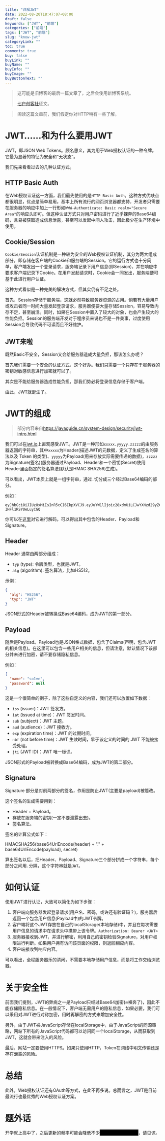 ```yaml
---
title: "详解JWT"
date: 2022-08-20T18:47:07+08:00
draft: false
keywords: ["JWT", "前端"]
categories: ["前端"]
tags: ["JWT", "前端"]
slug: "know-jwt"
categoryLink: ""
toc: true
comments: true
buy: false
buyLink: ""
buyName: ""
buyInfo: ""
buyImage: ""
buyButtonText: ""
---
```


<style>
heimu {
  color: black;
  background: black;
  display: inline-flex;
  transition: 0.3s ease;
}

heimu:hover {
  color: white;
}
</style>

> 这可能是旧博客的最后一篇文章了，之后会使用新博客系统。
>
> [七户创客社](https://7hmakers.com)征文。

> 阅读这篇文章前，我们假定你对HTTP稍有一些了解。

# JWT……和为什么要用JWT

JWT，即JSON Web Tokens。顾名思义，其为用于Web授权认证的一种令牌。它最为显著的特征为安全和“无状态”。

我们先来看看过去的几种认证方式。

## HTTP Basic Auth
在Web授权认证这一方面，我们最先使用的是`HTTP Basic Auth`。这种方式优缺点都很明显，优点是简单易用，基本上所有流行的网页浏览器都支持，开发者只需要在服务器的响应中加上一行形如`WWW-Authenticate: Basic realm="Secure Area"`的响应头即可。但这种认证方式只对用户密码进行了近乎裸奔的Base64编码，且易被获取造成信息泄露，甚至可以发起中间人攻击，因此极少在生产环境中使用。

## Cookie/Session

`Cookie/Session`认证机制是一种较为安全的Web授权认证机制，其分为两大组成部分，即存储在客户端的Cookie和服务端的Session。它的运行方式也十分简单，客户端发出一个登录请求，服务端记录下用户信息(即Session)，并在响应中要求客户端记录下Cookie。在用户发起请求时，Cookie会一同发出，服务端便可基于此进行用户认证。

这种方式看似是一种完美的解决方式，但其实仍有不足之处。

首先，Session存储于服务端，这就必然导致服务器资源的占用。倘若有大量用户或攻击者同一时间大量发起登录请求，服务器便要大量存储Session，容易导致内存不足，甚至崩溃。同时，如果在Session中置入了较大的对象，也会产生较大的性能负担。Session的服务端开发对于程序员来说也不是一件美事，过度使用Session会导致代码不可读而且不好维护。

## JWT来啦

既然Basic不安全，Session又会给服务器造成大量负担，那该怎么办呢？

首先我们需要一个安全的认证方式，这个好办。我们只需要一个只存在于服务器的密钥对敏感信息进行加密就可以了。

其次是不能给服务器造成性能负担，那我们势必将登录信息存储于客户端。

由此，JWT就诞生了。

# JWT的组成

> 部分内容来自<https://javaguide.cn/system-design/security/jwt-intro.html>

我们可以在[jwt.io](https://jwt.io/)上直观感受JWT。JWT是一种形如`xxxxx.yyyyy.zzzzz`的由服务器返回的字符串，其中`xxxxx`为Header(描述JWT的元数据，定义了生成签名的算法以及 Token 的类型)、`yyyyy`为Payload(用来存放实际需要传递的数据)，`zzzzz`为Signature(签名)(服务器通过Payload、Header和一个密钥(Secret)使用Header里面指定的签名算法(默认是HMAC SHA256)生成)。

可以看出，JWT本质上就是一组字符串，通过`.`切分成三个经过Base64编码的部分。

例如：

```
eyJhbGciOiJIUzUxMiIsInR5cCI6IkpXVCJ9.eyJuYW1lIjoic28xdmUiLCJwYXNzd29yZCI6bnVsbH0.zPEzTi2VzXpMTndG0k04QVddxaQ2Ermgw21skfyl1XWqdF5mdPoT6goQsk8XsAh40Twux-IHFl1RSYUeLuyCGQ
```

你可以在[这里](https://jwt.io/#debugger-io?token=eyJhbGciOiJIUzUxMiIsInR5cCI6IkpXVCJ9.eyJuYW1lIjoic28xdmUiLCJwYXNzd29yZCI6bnVsbH0.zPEzTi2VzXpMTndG0k04QVddxaQ2Ermgw21skfyl1XWqdF5mdPoT6goQsk8XsAh40Twux-IHFl1RSYUeLuyCGQ)对它进行解码，可以得出其中包含的Header、Payload和Signature。

## Header

Header 通常由两部分组成：

- `typ` (type): 令牌类型，也就是JWT。
- `alg` (algorithm): 签名算法，比如HS512。

示例：

```json
{
  "alg": "HS256",
  "typ": "JWT"
}
```

JSON形式的Header被转换成Base64编码，成为JWT的第一部分。

## Payload

随后是Payload。Payload也是JSON格式数据，包含了Claims(声明，包含JWT的相关信息)。在这里可以包含一些用户相关的信息，但请注意，默认情况下该部分并未进行加密，请不要存储隐私信息。

例如：

```json
{
  "name": "so1ve",
  "password": null
}
```

这是一个很简单的例子，除了这些自定义的内容，我们还可以放置如下数据：

- `iss` (issuer)：JWT 签发方。
- `iat` (issued at time)：JWT 签发时间。
- `sub` (subject)：JWT 主题。
- `aud` (audience)：JWT 接收方。
- `exp` (expiration time)：JWT 的过期时间。
- `nbf` (not before time)：JWT 生效时间，早于该定义的时间的 JWT 不能被接受处理。
- `jti` (JWT ID)：JWT 唯一标识。

JSON形式的Payload被转换成Base64编码，成为JWT的第二部分。

## Signature
Signature 部分是对前两部分的签名，作用是防止JWT(主要是payload)被篡改。

这个签名的生成需要用到：

- Header + Payload。
- 存放在服务端的密钥(一定不要泄露出去)。
- 签名算法。

签名的计算公式如下：

HMACSHA256(base64UrlEncode(header) + "." + base64UrlEncode(payload), secret)

算出签名以后，把Header、Payload、Signature三个部分拼成一个字符串，每个部分之间用`.`分隔，这个字符串就是`JWT`。

# 如何认证

使用JWT进行认证，大致可以简化为如下步骤：

1. 客户端向服务器发起登录请求(用户名、密码，或许还有验证码？)，服务器后返回一个包含用户信息(Payload中)的JWT令牌。
2. 客户端将这个JWT存放在自己的localStorage(本地存储)中，并且在每次需要用户信息的请求中在请求头中携带上该令牌。`Authorization: Bearer <JWT>`
3. 服务器接收到JWT，并进行解密，利用自己的密钥检验Signature，对用户权限进行判断。如果用户拥有访问该页面的权限，则返回相应内容。
4. 客户端接收到响应内容。

可以看出，全程服务器乐的清闲，不需要本地存储用户信息，而是将工作交给浏览器。

# 关于安全性

前面我们提到，JWT的弊病之一是Payload只经过Base64加密(≈裸奔了)，因此不能存储隐私信息。在一般情况下，客户端无需用户的隐私信息，如果必要，我们可以采用对JWT进行对称加密，用时再解密的方式来增加安全性。

另外，由于JWT被JavaScript存储在localStorage中，由于JavaScript的同源策略，网站下所有的JavaScript代码都可以访问同一个localStorage，从而获取到JWT，这就会带来注入的风险。

最后，网站一定要使用HTTPS。如果只使用HTTP，Token在网络中明文传输还是存在泄露的风险。

# 总结

此外，Web授权认证还有OAuth等方式，在此不再多说。总而言之，JWT是目前最流行也最优秀的Web授权认证方案。

# 题外话

开学就上高中了，之后更新的频率可能会降低不少<heimu title="被你发现啦">（你个狗贼还敢说）</heimu>，请见谅。